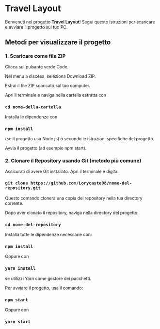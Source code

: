 # Travel Layout

Benvenuti nel progetto **Travel Layout**! Segui queste istruzioni per scaricare e avviare il progetto sul tuo PC.

## Metodi per visualizzare il progetto

### 1. Scaricare come file ZIP

Clicca sul pulsante verde Code.

Nel menu a discesa, seleziona Download ZIP.

Estrai il file ZIP scaricato sul tuo computer.

Apri il terminale e naviga nella cartella estratta con 

### `cd nome-della-cartella`

Installa le dipendenze con 

### `npm install`

(se il progetto usa Node.js) o secondo le istruzioni specifiche del progetto.

Avvia il progetto (ad esempio npm start).

### 2. Clonare il Repository usando Git (metodo più comune)

Assicurati di avere Git installato.
Apri il terminale e digita:

### `git clone https://github.com/Lorycaste98/nome-del-repository.git`

Questo comando clonerà una copia del repository nella tua directory corrente.

Dopo aver clonato il repository, naviga nella directory del progetto:

### `cd nome-del-repository`

Installa tutte le dipendenze necessarie con:

### `npm install`

Oppure con

### `yarn install`

se utilizzi Yarn come gestore dei pacchetti.

Per avviare il progetto, usa il comando:

### `npm start`

Oppure con

### `yarn start`
